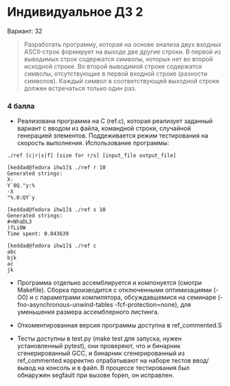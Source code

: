# Индивидуальное ДЗ 2

Вариант: 32

> Разработать программу, которая на основе анализа двух входных ASCII-строк формирует на выходе две другие строки. В первой из выводимых строк содержатся символы, которых нет во второй исходной строке. Во второй выводимой строке содержатся символы, отсутствующие в первой входной строке (разности символов). Каждый символ в соответствующей выходной строке должен встречаться только один раз.

### 4 балла
* Реализована программа на C (ref.c), которая реализует заданный вариант с вводом из файла, командной строки, случайной генерацией элементов. Поддеживается режим тестирования на скорость выполнения. Использование программы:

```
./ref [c|r|s|f] [size for r/s] [input_file output_file]
```

```
[keddad@fedora ihw1]$ ./ref r 10
Generated strings:
X-
Y`0Q."y:%
-X
"%.0:QY`y
```

```
[keddad@fedora ihw1]$ ./ref s 10
Generated strings:
#<NhaDL3
)fLiOW
Time spent: 0.043639
```

```
[keddad@fedora ihw1]$ ./ref c
abc
bjk
ac
jk
```

* Программа отдельно ассемблируется и компонуется (смотри Makefile). Сборка производится с отключенными оптимизациями (-O0) и с параметрами компилятора, обсуждавшемися на семинаре (-fno-asynchronous-unwind-tables -fcf-protection=none), для уменьшения размера ассемблерного листинга.

* Откоментированная версия программы доступна в ref_commented.S

* Тесты доступны в test.py (make test для запуска, нужен установленный pytest), они проверяют, что и бинарник сгенерированный GCC, и бинарник сгенерированный из ref_commented корректно отрабатывают на наборе тестов ввод/вывод на консоль и в файл. В процессе тестирования был обнаружен segfault при вызове fopen, он исправлен.